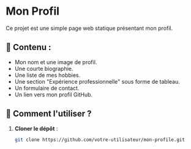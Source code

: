 # Mon Profil

Ce projet est une simple page web statique présentant mon profil.

## 📌 Contenu :
- Mon nom et une image de profil.
- Une courte biographie.
- Une liste de mes hobbies.
- Une section "Expérience professionnelle" sous forme de tableau.
- Un formulaire de contact.
- Un lien vers mon profil GitHub.

## 🚀 Comment l'utiliser ?
1. **Cloner le dépôt** :
   ```sh
   git clone https://github.com/votre-utilisateur/mon-profile.git
